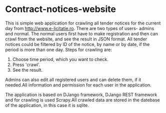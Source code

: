 # Contract-notices-website
This is simple web application for crawling all tender notices for the current day from http://www.e-licitatie.ro.
There are two types of users- admins and normal. The normal users first have to make registration and then can crawl from the website, and see the result in JSON format.
All tender notices could be filtered by ID of the notice, by name or by date, if the period is more than one day. Steps for crawling are:
1. Choose time period, which you want to check.
2. Press 'crawl'.
3. See the result.

Admins can also edit all registered users and can delete them, if it needed.All information and permission for each user in the application.

The application is based on DJango framework, DJango REST framework and for crawling is used Scrapy.All crawled data are stored in the datebase of  the application, in 
this case it is sqlite.

